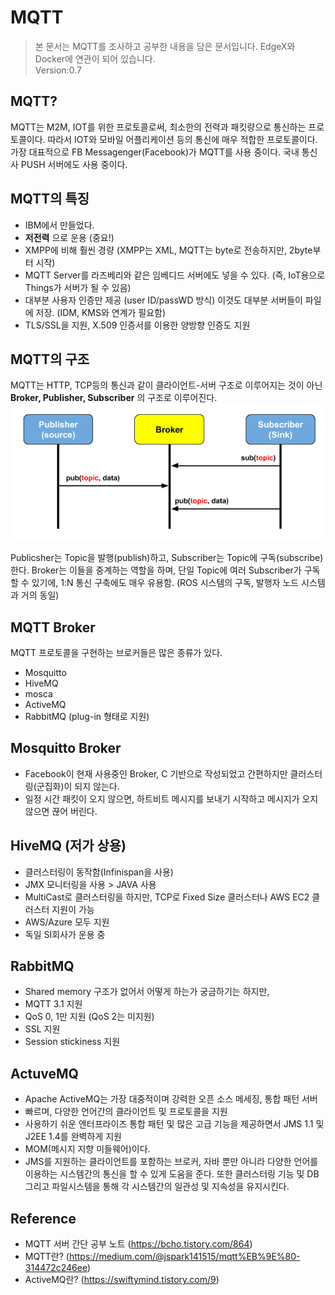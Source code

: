 MQTT 
==
> 본 문서는 MQTT를 조사하고 공부한 내용을 담은 문서입니다. EdgeX와 Docker에 연관이 되어 있습니다.   
> Version:0.7

MQTT?
-- 
MQTT는 M2M, IOT를 위한 프로토콜로써, 최소한의 전력과 패킷량으로 통신하는 프로토콜이다. 따라서 IOT와 모바일 어플리케이션 등의 통신에 매우 적합한 프로토콜이다. 가장 대표적으로 FB Messagenger(Facebook)가 MQTT를 사용 중이다. 국내 통신사 PUSH 서버에도 사용 중이다. 

MQTT의 특징
--

- IBM에서 만들었다. 
- __저전력__ 으로 운용 (중요!)
- XMPP에 비해 훨씬 경량 (XMPP는 XML, MQTT는 byte로 전송하지만, 2byte부터 시작)
- MQTT Server를 라즈베리와 같은 임베디드 서버에도 넣을 수 있다. (즉, IoT용으로 Things가 서버가 될 수 있음)
- 대부분 사용자 인증만 제공 (user ID/passWD 방식) 이것도 대부분 서버들이 파일에 저장. (IDM, KMS와 연계가 필요함)
- TLS/SSL을 지원, X.509 인증서를 이용한 양방향 인증도 지원

MQTT의 구조
--

MQTT는 HTTP, TCP등의 통신과 같이 클라이언트-서버 구조로 이루어지는 것이 아닌 __Broker, Publisher, Subscriber__ 의 구조로 이루어진다. 
![image](https://github.com/174cm/TIL/blob/master/EdgeX/img/MQTT_Server_structure.png)

Publicsher는 Topic을 발행(publish)하고, Subscriber는 Topic에 구독(subscribe)한다. Broker는 이들을 중계하는 역할을 하며, 단일 Topic에 여러 Subscriber가 구독할 수 있기에, 1:N 통신 구축에도 매우 유용함. (ROS 시스템의 구독, 발행자 노드 시스템과 거의 동일)

MQTT Broker 
--

MQTT 프로토콜을 구현하는 브로커들은 많은 종류가 있다. 

- Mosquitto
- HiveMQ
- mosca
- ActiveMQ
- RabbitMQ (plug-in 형태로 지원)

Mosquitto Broker
--
- Facebook이 현재 사용중인 Broker, C 기반으로 작성되었고 간편하지만 클러스터링(군집화)이 되지 않는다. 
- 일정 시간 패킷이 오지 않으면, 하트비트 메시지를 보내기 시작하고 메시지가 오지 않으면 끊어 버린다.

HiveMQ (저가 상용)
--

- 클러스터링이 동작함(Infinispan을 사용)
- JMX 모니터링을 사용 > JAVA 사용
- MultiCast로 클러스터링을 하지만, TCP로 Fixed Size 클러스터나 AWS EC2 클러스터 지원이 가능
- AWS/Azure 모두 지원
- 독일 SI회사가 운용 중

RabbitMQ
--

- Shared memory 구조가 없어서 어떻게 하는가 궁금하기는 하지만, 
- MQTT 3.1 지원
- QoS 0, 1만 지원 (QoS 2는 미지원)
- SSL 지원
- Session stickiness 지원

ActuveMQ
--

- Apache ActiveMQ는 가장 대중적이며 강력한 오픈 소스 메세징, 통합 패턴 서버
- 빠르며, 다양한 언어간의 클라이언트 및 프로토콜을 지원
- 사용하기 쉬운 엔터프라이즈 통합 패턴 및 많은 고급 기능을 제공하면서 JMS 1.1 및 J2EE 1.4를 완벽하게 지원
- MOM(메시지 지향 미들웨어)이다.
- JMS를 지원하는 클라이언트를 포함하는 브로커, 자바 뿐만 아니라 다양한 언어를 이용하는 시스템간의 통신을 할 수 있게 도움을 준다. 또한 클러스터링 기능 및 DB 그리고 파일시스템을 통해 각 시스템간의 일관성 및 지속성을 유지시킨다.

Reference
--

- MQTT 서버 간단 공부 노트 (https://bcho.tistory.com/864)
- MQTT란? (https://medium.com/@jspark141515/mqtt%EB%9E%80-314472c246ee)
- ActiveMQ란? (https://swiftymind.tistory.com/9)
